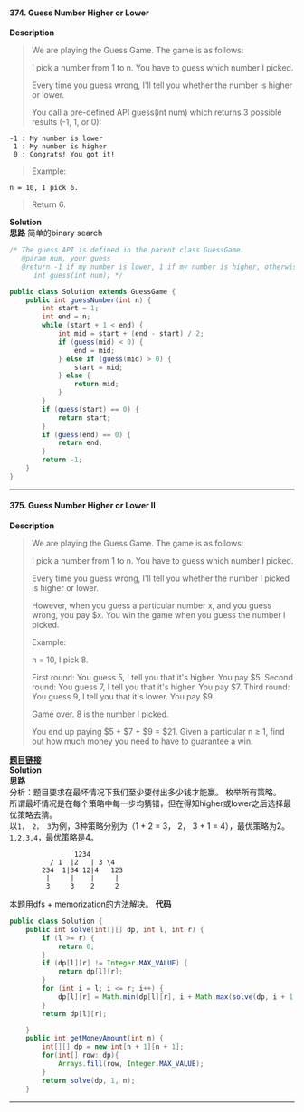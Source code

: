 #### 374. Guess Number Higher or Lower

__Description__   
>We are playing the Guess Game. The game is as follows:
>
>I pick a number from 1 to n. You have to guess which number I picked.
>
>Every time you guess wrong, I'll tell you whether the number is higher or lower.
>
>You call a pre-defined API guess(int num) which returns 3 possible results (-1, 1, or 0):
```
-1 : My number is lower
 1 : My number is higher
 0 : Congrats! You got it!
 ```
>Example:
```
n = 10, I pick 6.
```

>Return 6.

__Solution__  
**思路** 
简单的binary search   
```java
/* The guess API is defined in the parent class GuessGame.
   @param num, your guess
   @return -1 if my number is lower, 1 if my number is higher, otherwise return 0
      int guess(int num); */

public class Solution extends GuessGame {
    public int guessNumber(int n) {
        int start = 1;
        int end = n;
        while (start + 1 < end) {
            int mid = start + (end - start) / 2;
            if (guess(mid) < 0) {
                end = mid;
            } else if (guess(mid) > 0) {
                start = mid;
            } else {
                return mid;
            }
        }
        if (guess(start) == 0) {
            return start;
        }
        if (guess(end) == 0) {
            return end;
        }
        return -1;
    }
}
```
* * * 

#### 375. Guess Number Higher or Lower II  

**Description**   
>We are playing the Guess Game. The game is as follows:
>
>I pick a number from 1 to n. You have to guess which number I picked.
>
>Every time you guess wrong, I'll tell you whether the number I picked is higher or lower.
>
>However, when you guess a particular number x, and you guess wrong, you pay $x. You win the game when you guess the number I picked.
>
>Example:
>
>n = 10, I pick 8.
>
>First round:  You guess 5, I tell you that it's higher. You pay $5.
>Second round: You guess 7, I tell you that it's higher. You pay $7.
>Third round:  You guess 9, I tell you that it's lower. You pay $9.
>
>Game over. 8 is the number I picked.
>
>You end up paying $5 + $7 + $9 = $21.
>Given a particular n ≥ 1, find out how much money you need to have to guarantee a win.

**[题目链接](https://leetcode.com/problems/guess-number-higher-or-lower-ii/)**  
**Solution**  
**思路**  
分析：题目要求在最坏情况下我们至少要付出多少钱才能赢。  枚举所有策略。  
所谓最坏情况是在每个策略中每一步均猜错，但在得知higher或lower之后选择最优策略去猜。  
以`1， 2， 3`为例，3种策略分别为（1 + 2 = 3， 2， 3 + 1 = 4），最优策略为2。`1,2,3,4`，最优策略是4。
```
				1234 
		  / 1  |2   | 3 \4
		234  1|34 12|4   123
		 |     |    |     |
         3     3    2     2
```
本题用dfs + memorization的方法解决。
**代码**   
```java
public class Solution {
    public int solve(int[][] dp, int l, int r) {
        if (l >= r) {
            return 0;
        }
        if (dp[l][r] != Integer.MAX_VALUE) {
            return dp[l][r];
        }
        for (int i = l; i <= r; i++) {
            dp[l][r] = Math.min(dp[l][r], i + Math.max(solve(dp, i + 1, r), solve(dp, l, i - 1)));
        }
        return dp[l][r];

    }
    public int getMoneyAmount(int n) {
        int[][] dp = new int[n + 1][n + 1];
        for(int[] row: dp){
            Arrays.fill(row, Integer.MAX_VALUE);
        }
        return solve(dp, 1, n);
    }
```
* * *
